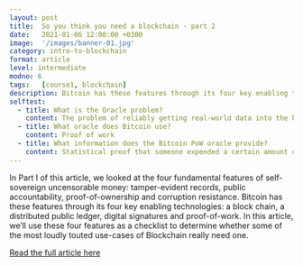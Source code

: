 ```yaml
---
layout: post
title:  So you think you need a blockchain - part 2
date:   2021-01-06 12:00:00 +0300
image:  '/images/banner-01.jpg'
category: intro-to-blockchain
format: article
level: intermediate
modno: 6
tags:   [course1, blockchain]
description: Bitcoin has these features through its four key enabling technologies - a block chain, a distributed public ledger, digital signatures and proof-of-work. In this article, we’ll use these four features as a checklist to determine whether some of the most loudly touted use-cases of Blockchain really need one.
selftest:
  - title: What is the Oracle problem?
    content: The problem of reliably getting real-world data into the blockchain world.
  - title: What oracle does Bitcoin use?
    content: Proof of work
  - title: What information does the Bitcoin PoW oracle provide?
    content: Statistical proof that someone expended a certain amount of real-world energy/money to produce a block.
---
```


In Part I of this article, we looked at the four fundamental features of self-sovereign uncensorable money: tamper-evident records, public accountability, proof-of-ownership and corruption resistance.
Bitcoin has these features through its four key enabling technologies: a block chain, a distributed public ledger, digital signatures and proof-of-work.
In this article, we’ll use these four features as a checklist to determine whether some of the most loudly touted use-cases of Blockchain really need one.

<a href="https://medium.com/@cayle/so-you-think-you-need-a-blockchain-part-ii-71a62c5f1a1a" target="_blank" class="purpleBtn" >Read the full article here</a>
